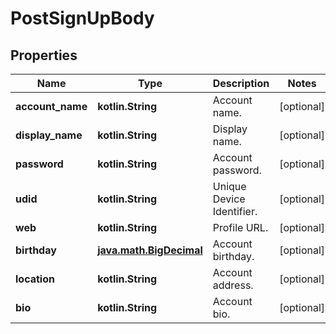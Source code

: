 
# PostSignUpBody

## Properties
Name | Type | Description | Notes
------------ | ------------- | ------------- | -------------
**account_name** | **kotlin.String** | Account name. |  [optional]
**display_name** | **kotlin.String** | Display name. |  [optional]
**password** | **kotlin.String** | Account password. |  [optional]
**udid** | **kotlin.String** | Unique Device Identifier. |  [optional]
**web** | **kotlin.String** | Profile URL. |  [optional]
**birthday** | [**java.math.BigDecimal**](java.math.BigDecimal.md) | Account birthday. |  [optional]
**location** | **kotlin.String** | Account address. |  [optional]
**bio** | **kotlin.String** | Account bio. |  [optional]



